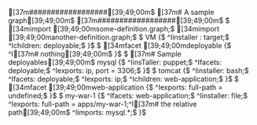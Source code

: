 [37m##################[39;49;00m$
[37m# A sample graph[39;49;00m$
[37m##################[39;49;00m$
$
[34mimport [39;49;00msome-definition.graph;$
[34mimport [39;49;00manother-definition.graph;$
$
VM {$
^Iinstaller : target;$
^Ichildren: deployable;$
}$
$
[34mfacet [39;49;00mdeployable {$
^I[37m# nothing[39;49;00m$
}$
$
[37m# Sample deployables[39;49;00m$
mysql {$
^IinsTaller: puppet;$
^Ifacets: deployable;$
^Iexports: ip, port = 3306;$
}$
$
tomcat {$
^Iinstaller: bash;$
^Ifacets: deployable;$
^Iexports: ip;$
^Ichildren: web-application;$
}$
$
[34mfacet [39;49;00mweb-application {$
^Iexports: full-path = undefined;$
}$
$
my-war-1 {$
^Ifacets: web-application;$
^Iinstaller: file;$
^Iexports: full-path = apps/my-war-1;^I[37m# the relative path[39;49;00m$
^Iimports: mysql.*;$
}$
